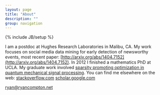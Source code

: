 ```yaml
---
layout: page
title: "About"
description: ""
group: navigation
---
```

{% include JB/setup %}

I am a postdoc at Hughes Research Laboratories in Malibu, CA. My work focuses on social media data mining for early detection of newsworthy events, most recent paper: [http://arxiv.org/abs/1404.7152](http://arxiv.org/abs/1404.7152). In 2012 I finished a mathematics PhD at UCLA. My graduate work involved [sparsity promoting optimization in quantum mechanical signal processing](http://code.google.com/p/typingstuff/downloads/list). You can find me elsewhere on the web: [stackoverflow.com]( http://stackoverflow.com/users/424631) [scholar.google.com](http://scholar.google.com/citations?user=YcJNT5AAAAAJ&hl=en)

<ryan@ryancompton.net>

